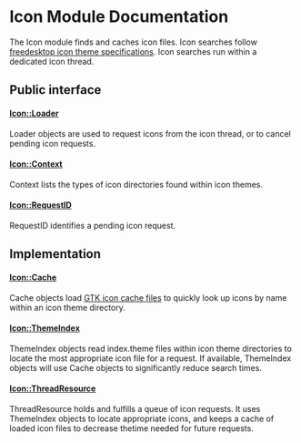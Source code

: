 # Icon Module Documentation
The Icon module finds and caches icon files. Icon searches follow [freedesktop icon theme specifications](https://specifications.freedesktop.org/icon-theme-spec/icon-theme-spec-latest.html). Icon searches run within a dedicated icon thread.

## Public interface
#### [Icon\::Loader](../../Source/Icon/Icon_Loader.h)
Loader objects are used to request icons from the icon thread, or to cancel pending icon requests.

#### [Icon\::Context](../../Source/Icon/Types/Icon_Context.h)
Context lists the types of icon directories found within icon themes.

#### [Icon\::RequestID](../../Source/Icon/Types/Icon_RequestID.h)
RequestID identifies a pending icon request.

## Implementation

#### [Icon\::Cache](../../Source/Icon/Icon_Cache.h)
Cache objects load [GTK icon cache files](https://raw.githubusercontent.com/GNOME/gtk/master/docs/iconcache.txt) to quickly look up icons by name within an icon theme directory.

#### [Icon\::ThemeIndex](../../Source/Icon/Icon_ThemeIndex.h)
ThemeIndex objects read index.theme files within icon theme directories to locate the most appropriate icon file for a request. If available, ThemeIndex objects will use Cache objects to significantly reduce search times.

#### [Icon\::ThreadResource](../../Source/Icon/Icon_ThreadResource.h)
ThreadResource holds and fulfills a queue of icon requests. It uses ThemeIndex objects to locate appropriate icons, and keeps a cache of loaded icon files to decrease thetime needed for future requests.


